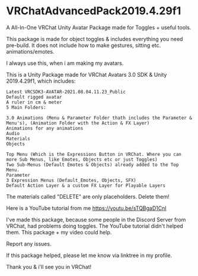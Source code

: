 # VRChatAdvancedPack2019.4.29f1
A All-In-One VRChat Unity  Avatar Package made for Toggles + useful tools.


This package is made for object toggles & includes everything you need pre-build. It does not include how to make gestures, sitting etc. animations/emotes.

I always use this, when i am making my avatars.

This is a Unity Package made for VRChat Avatars 3.0 SDK & Unity 2019.4.29f1, which includes:

    Latest VRCSDK3-AVATAR-2021.08.04.11.23_Public
    Default rigged avatar
    A ruler in cm & meter
    5 Main Folders:

    3.0 Animations (Menu & Parameter Folder thath includes the Parameter & Menu's), (Animation Folder with the Action & FX Layer)
    Animations for any animations
    Audio
    Materials
    Objects

    Top Menu (Which is the Expressions Button in VRChat. Where you can more Sub Menus, like Emotes, Objects etc or just Toggles)
    Two Sub-Menus (Default Emotes & Objects) already added to the Top Menu.
    Parameter
    3 Expression Menus (Default_Emotes, Objects, SFX)
    Default Action Layer & a custom FX Layer for Playable Layers

The materials called "DELETE" are only placeholders. Delete them!


Here is a YouTube tutorial from me https://youtu.be/sTQBgaD1CnI

I've made this package, because some people in the Discord Server from VRChat, had problems doing toggles. The YouTube tutorial didn't helped them.
This package + my video could help.

Report any issues.


If this package helped, please let me know via linktree in my profile.


Thank you & i'll see you in VRChat!


